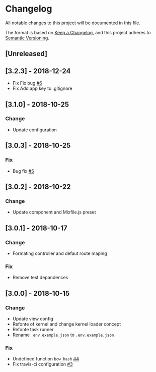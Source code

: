 # Changelog

All notable changes to this project will be documented in this file.

The format is based on [Keep a Changelog](https://keepachangelog.com/en/1.0.0/),
and this project adheres to [Semantic Versioning](https://semver.org/spec/v2.0.0.html).

## [Unreleased]

## [3.2.3] - 2018-12-24

- Fix Fix bug [#6](https://github.com/bowphp/app/issues/6)
- Fix Add app key to .gitignore 

## [3.1.0] - 2018-10-25

### Change

- Update configuration

## [3.0.3] - 2018-10-25

### Fix

- Bug fix [#5](https://github.com/bowphp/app/issues/5)

## [3.0.2] - 2018-10-22

### Change

- Update component and Mixfile.js preset

## [3.0.1] - 2018-10-17

### Change
- Formating controller and defaut route maping

### Fix

- Remove test depandences

## [3.0.0] - 2018-10-15

###  Change

- Update view config
- Refonte of kernel and change kernel loader concept
- Refonte task runner
- Rename `.env.exemple.json` to `.env.example.json`

### Fix

- Undefined function `bow_hash` [#4](https://github.com/bowphp/app/issues/4)
- Fix travis-ci configuration [#3](https://github.com/bowphp/app/issues/3)
